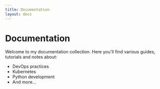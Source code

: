 ```yaml
---
title: Documentation
layout: docs
---
```


# Documentation

Welcome to my documentation collection. Here you'll find various guides, tutorials and notes about:

- DevOps practices
- Kubernetes
- Python development
- And more...